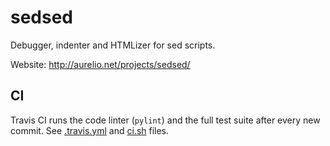 # sedsed

Debugger, indenter and HTMLizer for sed scripts.

Website:
http://aurelio.net/projects/sedsed/

## CI

Travis CI runs the code linter (`pylint`) and the full test suite after every new commit. See [.travis.yml](.travis.yml) and [ci.sh](ci.sh) files.
